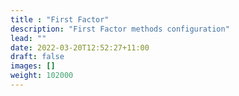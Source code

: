 ```yaml
---
title : "First Factor"
description: "First Factor methods configuration"
lead: ""
date: 2022-03-20T12:52:27+11:00
draft: false
images: []
weight: 102000
---
```

